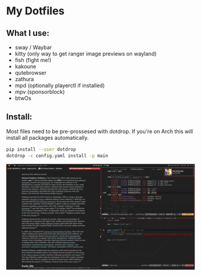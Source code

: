 # My Dotfiles
## What I use:
* sway / Waybar
* kitty (only way to get ranger image previews on wayland)
* fish (fight me!)
* kakoune
* qutebrowser
* zathura
* mpd (optionally playerctl if installed)
* mpv (sponsorblock)
* btwOs

## Install:
Most files need to be pre-prossesed with dotdrop.
If you're on Arch this will install all packages automatically.
```bash
pip install --user dotdrop
dotdrop -c config.yaml install -p main
```
![image.png](./image.png)
